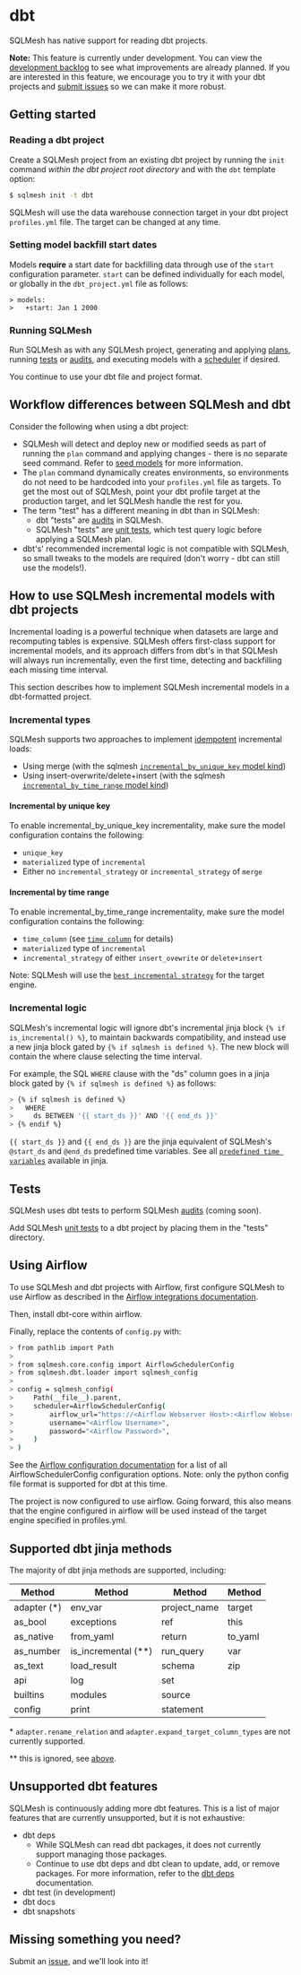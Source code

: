 # dbt

SQLMesh has native support for reading dbt projects. 

**Note:** This feature is currently under development. You can view the [development backlog](https://github.com/orgs/TobikoData/projects/1/views/3) to see what improvements are already planned. If you are interested in this feature, we encourage you to try it with your dbt projects and [submit issues](https://github.com/TobikoData/sqlmesh/issues) so we can make it more robust.

## Getting started
### Reading a dbt project

Create a SQLMesh project from an existing dbt project by running the `init` command *within the dbt project root directory* and with the `dbt` template option:

```bash
$ sqlmesh init -t dbt
```

SQLMesh will use the data warehouse connection target in your dbt project `profiles.yml` file. The target can be changed at any time.

### Setting model backfill start dates

Models **require** a start date for backfilling data through use of the `start` configuration parameter. `start` can be defined individually for each model, or globally in the `dbt_project.yml` file as follows:

```
> models:
>   +start: Jan 1 2000
```

### Running SQLMesh

Run SQLMesh as with any SQLMesh project, generating and applying [plans](../concepts/overview.md#make-a-plan), running [tests](../concepts/overview.md#tests) or [audits](../concepts/overview.md#audits), and executing models with a [scheduler](../guides/scheduling.md) if desired. 

You continue to use your dbt file and project format.

## Workflow differences between SQLMesh and dbt

Consider the following when using a dbt project:

* SQLMesh will detect and deploy new or modified seeds as part of running the `plan` command and applying changes - there is no separate seed command. Refer to [seed models](../concepts/models/seed_models.md) for more information.
* The `plan` command dynamically creates environments, so environments do not need to be hardcoded into your `profiles.yml` file as targets. To get the most out of SQLMesh, point your dbt profile target at the production target, and let SQLMesh handle the rest for you.
* The term "test" has a different meaning in dbt than in SQLMesh: 
    - dbt "tests" are [audits](../concepts/audits.md) in SQLMesh.
    - SQLMesh "tests" are [unit tests](../concepts/tests.md), which test query logic before applying a SQLMesh plan.
* dbt's' recommended incremental logic is not compatible with SQLMesh, so small tweaks to the models are required (don't worry - dbt can still use the models!).

## How to use SQLMesh incremental models with dbt projects

Incremental loading is a powerful technique when datasets are large and recomputing tables is expensive. SQLMesh offers first-class support for incremental models, and its approach differs from dbt's in that SQLMesh will always run incrementally, even the first time, detecting and backfilling each missing time interval.

This section describes how to implement SQLMesh incremental models in a dbt-formatted project.

### Incremental types

SQLMesh supports two approaches to implement [idempotent](../concepts/glossary.md#idempotency) incremental loads: 

* Using merge (with the sqlmesh [`incremental_by_unique_key` model kind](../concepts/models/model_kinds.md#incremental_by_unique_key)) 
* Using insert-overwrite/delete+insert (with the sqlmesh [`incremental_by_time_range` model kind](../concepts/models/model_kinds.md#incremental_by_time_range))

#### Incremental by unique key

To enable incremental_by_unique_key incrementality, make sure the model configuration contains the following:

* `unique_key`
* `materialized` type of `incremental`
* Either no `incremental_strategy` or `incremental_strategy` of `merge`

#### Incremental by time range

To enable incremental_by_time_range incrementality, make sure the model configuration contains the following:

* `time_column` (see [`time column`](../concepts/models/model_kinds.md#time-column) for details)
* `materialized` type of `incremental`
* `incremental_strategy` of either `insert_ovewrite` or `delete+insert`

Note: SQLMesh will use the [`best incremental strategy`](../concepts/models/model_kinds.md#materialization-strategy) for the target engine.

### Incremental logic

SQLMesh's incremental logic will ignore dbt's incremental jinja block `{% if is_incremental() %}`, to maintain backwards compatibility, and instead use a new jinja block gated by `{% if sqlmesh is defined %}`. The new block will contain the where clause selecting the time interval.

For example, the SQL `WHERE` clause with the "ds" column goes in a jinja block gated by `{% if sqlmesh is defined %}` as follows:

```bash
> {% if sqlmesh is defined %}
>   WHERE
>     ds BETWEEN '{{ start_ds }}' AND '{{ end_ds }}'
> {% endif %}
```

`{{ start_ds }}` and `{{ end_ds }}` are the jinja equivalent of SQLMesh's `@start_ds` and `@end_ds` predefined time variables. See all [`predefined time variables`](../concepts/macros.md#predefined-variables) available in jinja.

## Tests
SQLMesh uses dbt tests to perform SQLMesh [audits](../concepts/audits.md) (coming soon).

Add SQLMesh [unit tests](../concepts/tests.md) to a dbt project by placing them in the "tests" directory.

## Using Airflow
To use SQLMesh and dbt projects with Airflow, first configure SQLMesh to use Airflow as described in the [Airflow integrations documentation](./airflow.md).

Then, install dbt-core within airflow.

Finally, replace the contents of `config.py` with:

```bash
> from pathlib import Path
>
> from sqlmesh.core.config import AirflowSchedulerConfig
> from sqlmesh.dbt.loader import sqlmesh_config
>
> config = sqlmesh_config(
>     Path(__file__).parent, 
>     scheduler=AirflowSchedulerConfig(
>         airflow_url="https://<Airflow Webserver Host>:<Airflow Webserver Port>/",
>         username="<Airflow Username>",
>         password="<Airflow Password>",
>     )
> )
```

See the [Airflow configuration documentation](https://airflow.apache.org/docs/apache-airflow/2.1.0/configurations-ref.html) for a list of all AirflowSchedulerConfig configuration options. Note: only the python config file format is supported for dbt at this time.

The project is now configured to use airflow. Going forward, this also means that the engine configured in airflow will be used instead of the target engine specified in profiles.yml.

## Supported dbt jinja methods

The majority of dbt jinja methods are supported, including:

| Method      | Method              | Method       | Method
| ------      | ------              | ------       | ------
| adapter (*) | env_var             | project_name | target
| as_bool     | exceptions          | ref          | this
| as_native   | from_yaml           | return       | to_yaml
| as_number   | is_incremental (**) | run_query    | var
| as_text     | load_result         | schema       | zip
| api         | log                 | set          |
| builtins    | modules             | source       |
| config      | print               | statement    |

\* `adapter.rename_relation` and `adapter.expand_target_column_types` are not currently supported.

\*\* this is ignored, see [above](#insert-overwrite-and-deleteinsert-modifications).

## Unsupported dbt features

SQLMesh is continuously adding more dbt features. This is a list of major features that are currently unsupported, but it is not exhaustive:

* dbt deps 
    - While SQLMesh can read dbt packages, it does not currently support managing those packages. 
    - Continue to use dbt deps and dbt clean to update, add, or remove packages. For more information, refer to the [dbt deps](https://docs.getdbt.com/reference/commands/deps) documentation.
* dbt test (in development)
* dbt docs 
* dbt snapshots

## Missing something you need?

Submit an [issue](https://github.com/TobikoData/sqlmesh/issues), and we'll look into it!
